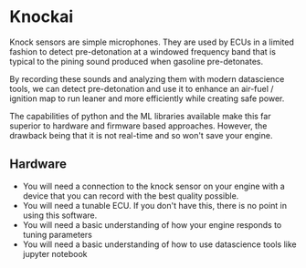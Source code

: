 # Knockai

Knock sensors are simple microphones. They are used by ECUs in a limited fashion to 
detect pre-detonation at a windowed frequency band that is typical to the pining sound produced
when gasoline pre-detonates.

By recording these sounds and analyzing them with modern datascience tools, we can detect pre-detonation and use it to enhance
an air-fuel / ignition map to run leaner and more efficiently while creating safe power.

The capabilities of python and the ML libraries available make this far superior to hardware and firmware
based approaches. However, the drawback being that it is not real-time and so won't save your engine.

## Hardware
- You will need a connection to the knock sensor on your engine with a device that you can record with the best quality possible.
- You will need a tunable ECU. If you don't have this, there is no point in using this software.
- You will need a basic understanding of how your engine responds to tuning parameters
- You will need a basic understanding of how to use datascience tools like jupyter notebook

